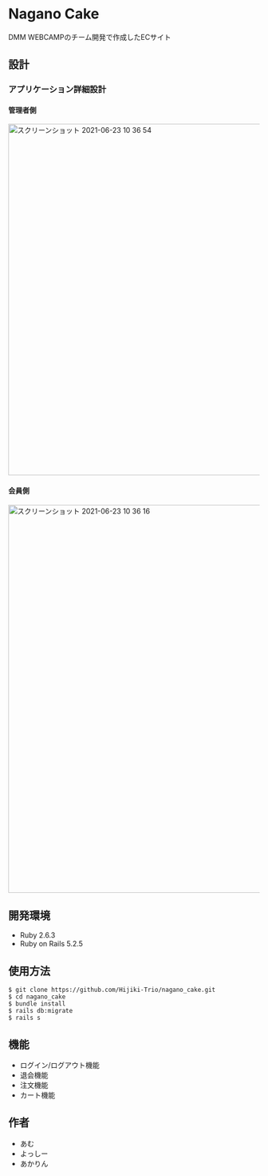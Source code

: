 # Nagano Cake

DMM WEBCAMPのチーム開発で作成したECサイト

## 設計

### アプリケーション詳細設計
#### 管理者側

<img width="703" alt="スクリーンショット 2021-06-23 10 36 54" src="https://user-images.githubusercontent.com/81577119/123022206-6ab8e700-d410-11eb-960c-4389eb75de71.png">

#### 会員側

<img width="776" alt="スクリーンショット 2021-06-23 10 36 16" src="https://user-images.githubusercontent.com/81577119/123022334-9f2ca300-d410-11eb-84eb-57495996a560.png">

## 開発環境

* Ruby 2.6.3
* Ruby on Rails 5.2.5

## 使用方法

```
$ git clone https://github.com/Hijiki-Trio/nagano_cake.git
$ cd nagano_cake
$ bundle install
$ rails db:migrate
$ rails s
```

## 機能

* ログイン/ログアウト機能
* 退会機能
* 注文機能
* カート機能

## 作者

* あむ
* よっしー
* あかりん
